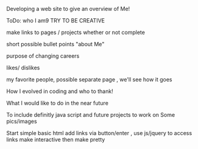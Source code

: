 Developing a web site to give an overview of Me!

ToDo:
who I am9 TRY TO BE CREATIVE

make links to pages / projects whether or not complete

short possible bullet points "about Me"

purpose of changing careers 

likes/ dislikes

my favorite people, possible separate page , we'll see how it goes

How I evolved in coding and who to thank! 

What I would like to do in the near future

To  include
definitly java script 
and future projects to work on
Some pics/images

Start simple basic html
add links via button/enter , use js/jquery to access links
make interactive 
    then make pretty